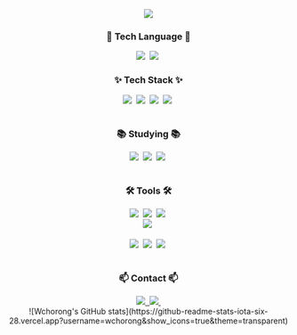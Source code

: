 <!--타이틀 부분-->
<div align="center">
  <img src="https://capsule-render.vercel.app/api?type=wave&color=auto&height=300&section=header&text=capsule%20render&fontSize=90" />
</div>

<!--내용 부분-->
<h3 align="center">🧩 Tech Language 🧩</h3>

<div align="center">
  <img src="https://img.shields.io/badge/python-3776AB?style=for-the-badge&logo=python&logoColor=white" />&nbsp
  <img src="https://img.shields.io/badge/java-6DB33F?style=for-the-badge&logo=#6DB33F&logoColor=white" />&nbsp
</div>

<h3 align="center">✨ Tech Stack ✨</h3>

<div align="center">
  <img src="https://img.shields.io/badge/django-092E20?style=for-the-badge&logo=django&logoColor=white" />&nbsp
  <img src="https://img.shields.io/badge/spring-6DB33F?style=for-the-badge&logo=spring&logoColor=white" />&nbsp
  <img src="https://img.shields.io/badge/AWS SERVER-232F3E?style=for-the-badge&logo=amazonwebservices&logoColor=white" />&nbsp
  <img src="https://img.shields.io/badge/doker-2496ED?style=for-the-badge&logo=docker&logoColor=white" />&nbsp
</div>

<br>

<h3 align="center">📚 Studying 📚</h3>
<div align="center">
  <img src="https://img.shields.io/badge/cs-007ACC.svg?style=for-the-badge&logo=docsify&logoColor=white" />&nbsp
  <img src="https://img.shields.io/badge/server-FF4154?style=for-the-badge&logo=serverless&logoColor=white" />&nbsp
  <img src="https://img.shields.io/badge/database-3578E5?style=for-the-badge&logo=databricks&logoColor=white" />&nbsp
</div>

<br>

<h3 align="center">🛠 Tools 🛠</h3>
<div align="center">
  <img src="https://img.shields.io/badge/git-F05033.svg?style=for-the-badge&logo=git&logoColor=white" />&nbsp
  <img src="https://img.shields.io/badge/github-181717.svg?style=for-the-badge&logo=github&logoColor=white" />&nbsp
  <img src="https://img.shields.io/badge/Notion-F3F3F3.svg?style=for-the-badge&logo=notion&logoColor=black" />&nbsp
</div>

<div align="center">
  <img src="https://img.shields.io/badge/figma-F24E1E.svg?style=for-the-badge&logo=figma&logoColor=white" />&nbsp
</div>

<br>

<div align="center">
  <img src="https://img.shields.io/badge/VSCode-2C2C32.svg?style=for-the-badge&logo=visual-studio-code&logoColor=22ABF3" />&nbsp
  <img src="https://img.shields.io/badge/jupyter-2C2C32.svg?style=for-the-badge&logo=jupyter&logoColor=F37726" />&nbsp
  <img src="https://img.shields.io/badge/jetbrain-2C2C32.svg?style=for-the-badge&logo=jetbrains&logoColor=white" />&nbsp
</div>

<br>

<h3 align="center">📫 Contact 📫</h3>
<div align="center">
  <a href="https://my-storybook.tistory.com/">
    <img src="https://img.shields.io/badge/tistory-000000?style=for-the-badge&logo=tistory&logoColor=white" />&nbsp
  </a>
  <a href="mailto:wchorong@gmail.com">
    <img
      src="https://img.shields.io/badge/wchorong@gmail.com-D14836?style=for-the-badge&logo=gmail&logoColor=white"/>&nbsp
  </a>
</div>

<div align="center">
  ![Wchorong's GitHub stats](https://github-readme-stats-iota-six-28.vercel.app?username=wchorong&show_icons=true&theme=transparent)
</div>
